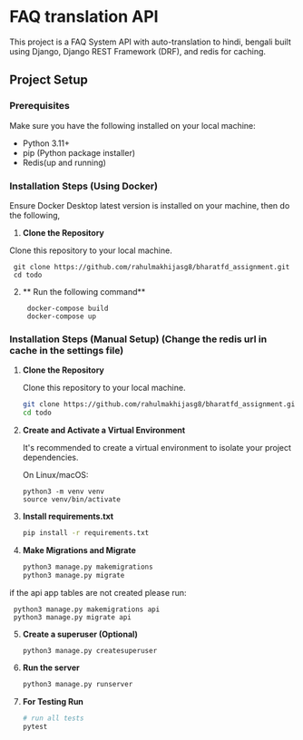 # FAQ translation API

This project is a FAQ System API with auto-translation to hindi, bengali built using Django, Django REST Framework (DRF), and redis for caching.

## Project Setup

### Prerequisites

Make sure you have the following installed on your local machine:

- Python 3.11+
- pip (Python package installer)
- Redis(up and running)

### Installation Steps (Using Docker)
 Ensure Docker Desktop latest version is installed on your machine, then do the following,

 1. **Clone the Repository**

   Clone this repository to your local machine.

     git clone https://github.com/rahulmakhijasg8/bharatfd_assignment.git
     cd todo
 
 2. ** Run the following command**

    ```
     docker-compose build
     docker-compose up

### Installation Steps (Manual Setup) (Change the redis url in cache in the settings file)

1. **Clone the Repository**

   Clone this repository to your local machine.

   ```bash
   git clone https://github.com/rahulmakhijasg8/bharatfd_assignment.git
   cd todo

2. **Create and Activate a Virtual Environment**

   It's recommended to create a virtual environment to isolate your project dependencies.

   On Linux/macOS:

   ```
   python3 -m venv venv
   source venv/bin/activate

3. **Install requirements.txt**

    ```bash
   pip install -r requirements.txt

4. **Make Migrations and Migrate**

    ```bash
   python3 manage.py makemigrations
   python3 manage.py migrate

  if the api app tables are not created please run:
         
     python3 manage.py makemigrations api
     python3 manage.py migrate api


5. **Create a superuser (Optional)**

    ```bash
   python3 manage.py createsuperuser

6. **Run the server**

    ```bash
   python3 manage.py runserver

7. **For Testing Run**

    ```bash
   # run all tests
   pytest
